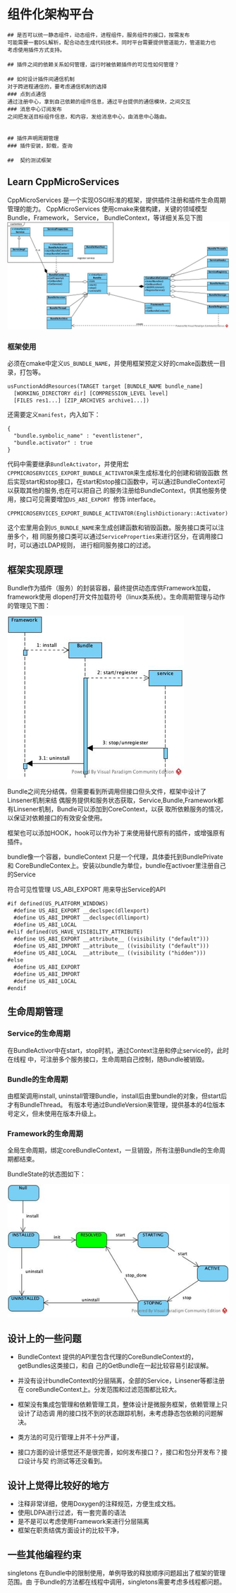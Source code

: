 # 组件化架构平台

```
## 是否可以统一静态组件，动态组件，进程组件，服务组件的接口，按需发布
可能需要一套DSL解析，配合动态生成代码技术。同时平台需要提供管道能力，管道能力也
考虑使用插件方式支持。

## 插件之间的依赖关系如何管理，运行时被依赖插件的可见性如何管理？

## 如何设计插件间通信机制
对于跨进程通信的，要考虑通信机制的选择
### 点到点通信
通过注册中心，拿到自己依赖的组件信息，通过平台提供的通信模块，之间交互
### 消息中心订阅发布 
之间把发送目标组件信息，和内容，发给消息中心，由消息中心路由。


## 插件声明周期管理
### 插件安装，卸载，查询

##  契约测试框架
```

## Learn CppMicroServices
CppMicroServices 是一个实现OSGI标准的框架，提供插件注册和插件生命周期管理的能力。
CppMicroServices 使用cmake来做构建，关键的领域模型Bundle，Framework， Service，
BundleContext，等详细关系见下图
![](./Framework.jpg)
    
### 框架使用
必须在cmake中定义`US_BUNDLE_NAME`，并使用框架预定义好的cmake函数统一目录，打包等。
```
usFunctionAddResources(TARGET target [BUNDLE_NAME bundle_name]
  [WORKING_DIRECTORY dir] [COMPRESSION_LEVEL level]
  [FILES res1...] [ZIP_ARCHIVES archive1...])
```

还需要定义`manifest`，内入如下：
```
{
  "bundle.symbolic_name" : "eventlistener",
  "bundle.activator" : true
}
```
代码中需要继承`BundleActivator`，并使用宏
`CPPMICROSERVICES_EXPORT_BUNDLE_ACTIVATOR`来生成标准化的创建和销毁函数
然后实现start和stop接口，在start和stop接口函数中，可以通过BundleContext可以获取其他的服务,也在可以把自己
的服务注册给BundleContext，供其他服务使用，接口可见需要增加`US_ABI_EXPORT `修饰 interface。 
``` 
CPPMICROSERVICES_EXPORT_BUNDLE_ACTIVATOR(EnglishDictionary::Activator)
```
这个宏里用会到`US_BUNDLE_NAME`来生成创建函数和销毁函数。服务接口类可以注册多个，相
同服务接口类可以通过`ServiceProperties`来进行区分，在调用接口时，可以通过LDAP规则，
进行相同服务接口的过滤。


## 框架实现原理
Bundle作为插件（服务）的封装容器，最终提供动态库供Framework加载， framework使用
dlopen打开文件加载符号（linux类系统）。生命周期管理与动作的管理见下图：

![](./Start.jpg)

Bundle之间充分结偶，但需要看到所调用但接口但头文件，框架中设计了Linsener机制来结
偶服务提供和服务状态获取，Service,Bundle,Framework都有Linsener机制，Bundle可以添加到CoreContext，以获
取所依赖服务的情况，以保证对依赖接口的有效安全使用。

框架也可以添加HOOK，hook可以作为补丁来使用替代原有的插件，或增强原有插件。

bundle像一个容器，bundleContext 只是一个代理，具体委托到BundlePrivate 和
CoreBundleContex上。安装以bundle为单位，bundle在activoer里注册自己的Service

符合可见性管理 US_ABI_EXPORT 用来导出Service的API
```
#if defined(US_PLATFORM_WINDOWS)
  #define US_ABI_EXPORT __declspec(dllexport)
  #define US_ABI_IMPORT __declspec(dllimport)
  #define US_ABI_LOCAL
#elif defined(US_HAVE_VISIBILITY_ATTRIBUTE)
  #define US_ABI_EXPORT __attribute__ ((visibility ("default")))
  #define US_ABI_IMPORT __attribute__ ((visibility ("default")))
  #define US_ABI_LOCAL  __attribute__ ((visibility ("hidden")))
#else
  #define US_ABI_EXPORT
  #define US_ABI_IMPORT
  #define US_ABI_LOCAL
#endif
```

## 生命周期管理
### Service的生命周期
在BundleActivor中在start，stop时机，通过Context注册和停止service的，此时在线程
中，可注册多个服务接口，生命周期自己控制，随Bundle被销毁。
### Bundle的生命周期
由框架调用install, uninstall管理Bundle，install后由里bundle的对象，但start后才有BundleThread。
有版本号通过BundleVersion来管理，提供基本的4位版本号定义，但未使用在版本升级上。
### Framework的生命周期
全局生命周期，绑定coreBundleContext，一旦销毁，所有注册Bundle的生命周期都结束。


BundleState的状态图如下：

![](./BundleState.jpg)


## 设计上的一些问题

* BundleContext 提供的API里包含代理的CoreBundleContext的，getBundles这类接口，和自
己的GetBundle在一起比较容易引起误解。

* 并没有设计bundleContext的分层隔离，全部的Service，Linsener等都注册在
  coreBundleContext上。分发范围和过滤范围都比较大。

* 框架没有集成包管理和依赖管理工具，整体设计是微服务框架，依赖管理上只设计了动态调
用的接口找不到的状态跟踪机制，未考虑静态包依赖的问题解决。

* 类方法的可见行管理上并不十分严谨，

* 接口方面的设计感觉还不是很完善，如何发布接口？，接口和包分开发布？接口设计与契
  约测试等还没看到。

## 设计上觉得比较好的地方

* 注释非常详细，使用Doxygen的注释规范，方便生成文档。
* 使用LDPA进行过滤，有一套完善的语法
* 是不是可以考虑使用Framework来进行分层隔离
* 框架在职责结偶方面设计的比较干净，

## 一些其他编程约束
singletons 在Bundle中的限制使用，单例导致的释放顺序问题超出了框架的管理范围。由
于Bundle的方法都在线程中调用，singletons需要考虑多线程都问题。




